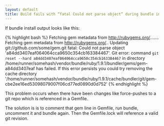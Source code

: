```yaml
---
layout: default
title: Build fails with “fatal Could not parse object” during bundle install
---
```


If bundle install output looks like this:

{% highlight bash %}
Fetching gem metadata from http://rubygems.org/.......
Fetching gem metadata from http://rubygems.org/..
Updating git://github.com/some/gem.git
fatal: Could not parse object 'a84dd3407eaf064064cca9650c354cb163384467'.
Git error: command `git reset --hard a84dd3407eaf064064cca9650c354cb163384467` in directory /home/runner/somehash/vendor/bundle/ruby/1.9.1/bundler/gems/gem-a84dd3407eaf has failed.
If this error persists you could try removing the cache directory '/home/runner/somehash/vendor/bundle/ruby/1.9.1/cache/bundler/git/gem-cbe2ee16ed53098079007f06cd77ed0890d0d752'
{% endhighlight %}

This problem occurs when there have been changes like force-pushes to a git repo which is referenced in a Gemfile.

The solution is is to comment that gem line in Gemfile, run bundle, uncomment it and bundle again. Then the Gemfile.lock will reference a valid git revision.
